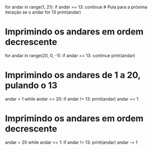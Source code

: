 for andar in range(1, 21):
    if andar == 13:
        continue  # Pula para a próxima iteração se o andar for 13
    print(andar)

# Imprimindo os andares em ordem decrescente
for andar in range(20, 0, -1):
    if andar == 13:
        continue
    print(andar)
    

# Imprimindo os andares de 1 a 20, pulando o 13
andar = 1
while andar <= 20:
    if andar != 13:
        print(andar)
    andar += 1

# Imprimindo os andares em ordem decrescente
andar = 20
while andar >= 1:
    if andar != 13:
        print(andar)
    andar -= 1


    
